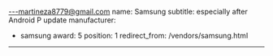 ---martineza8779@gmail.com
name: Samsung
subtitle: especially after Android P update
manufacturer:
  - samsung
award: 5
position: 1
redirect_from: /vendors/samsung.html
---
